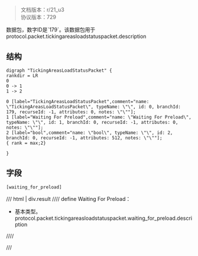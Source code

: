 # <!-- md:samp TickingAreasLoadStatusPacket -->

> 文档版本：r/21_u3<br/>协议版本：729

<!-- md:samp TickingAreasLoadStatusPacket -->数据包，数字ID是`179`。该数据包用于protocol.packet.tickingareasloadstatuspacket.description

## 结构

```viz
digraph "TickingAreasLoadStatusPacket" {
rankdir = LR
0
0 -> 1
1 -> 2

0 [label="TickingAreasLoadStatusPacket",comment="name: \"TickingAreasLoadStatusPacket\", typeName: \"\", id: 0, branchId: 179, recurseId: -1, attributes: 0, notes: \"\""];
1 [label="Waiting For Preload",comment="name: \"Waiting For Preload\", typeName: \"\", id: 1, branchId: 0, recurseId: -1, attributes: 0, notes: \"\""];
2 [label="bool",comment="name: \"bool\", typeName: \"\", id: 2, branchId: 0, recurseId: -1, attributes: 512, notes: \"\""];
{ rank = max;2}

}

```

## 字段

```title='TickingAreasLoadStatusPacket'
[waiting_for_preload]
```

/// html | div.result
//// define
Waiting For Preload：<!-- md:samp bool -->

- 基本类型。protocol.packet.tickingareasloadstatuspacket.waiting_for_preload.description


////

///

